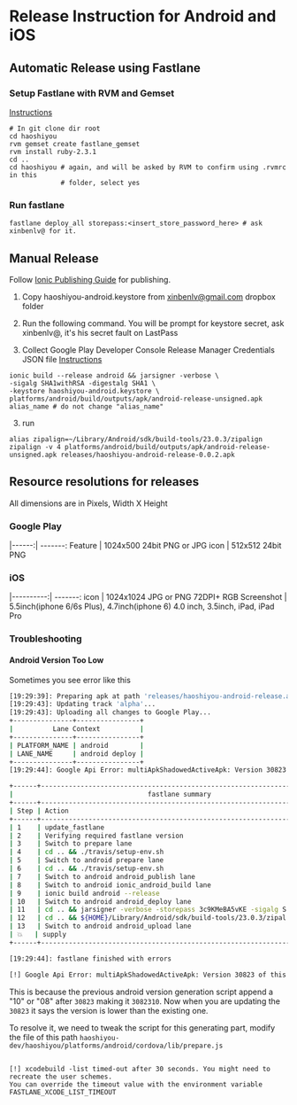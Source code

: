 # Release Instruction for Android and iOS

## Automatic Release using Fastlane
### Setup Fastlane with RVM and Gemset
[Instructions](https://coderwall.com/p/bvkgtw/easy-way-to-create-gemset-per-project-using-rvm)
```shell
# In git clone dir root 
cd haoshiyou
rvm gemset create fastlane_gemset
rvm install ruby-2.3.1
cd ..
cd haoshiyou # again, and will be asked by RVM to confirm using .rvmrc in this 
             # folder, select yes

```

### Run fastlane

```shell
fastlane deploy_all storepass:<insert_store_password_here> # ask xinbenlv@ for it. 
```

## Manual Release

Follow [Ionic Publishing Guide](http://ionicframework.com/docs/guide/publishing.html)
for publishing.

1. Copy haoshiyou-android.keystore from xinbenlv@gmail.com dropbox folder

2. Run the following command. You will be prompt for keystore secret, ask xinbenlv@, it's his
secret fault on LastPass
3. Collect Google Play Developer Console Release Manager Credentials JSON file
[Instructions](https://docs.fastlane.tools/getting-started/android/setup/#collect-your-google-credentials)

```
ionic build --release android && jarsigner -verbose \
-sigalg SHA1withRSA -digestalg SHA1 \
-keystore haoshiyou-android.keystore \
platforms/android/build/outputs/apk/android-release-unsigned.apk alias_name # do not change "alias_name"
```

3. run

```
alias zipalign=~/Library/Android/sdk/build-tools/23.0.3/zipalign
zipalign -v 4 platforms/android/build/outputs/apk/android-release-unsigned.apk releases/haoshiyou-android-release-0.0.2.apk
```

## Resource resolutions for releases

All dimensions are in Pixels, Width X Height

### Google Play

|------:| -------:
Feature | 1024x500 24bit PNG or JPG
icon    | 512x512 24bit PNG

### iOS

|----------:| -------:
icon        |  1024x1024 JPG or PNG 72DPI+ RGB 
Screenshot  |  5.5inch(iphone 6/6s Plus), 4.7inch(iphone 6) 4.0 inch, 3.5inch, iPad, iPad Pro

### Troubleshooting

#### Android Version Too Low
Sometimes you see error like this 
```bash
[19:29:39]: Preparing apk at path 'releases/haoshiyou-android-release.apk' for upload...
[19:29:43]: Updating track 'alpha'...
[19:29:43]: Uploading all changes to Google Play...
+---------------+----------------+
|          Lane Context          |
+---------------+----------------+
| PLATFORM_NAME | android        |
| LANE_NAME     | android deploy |
+---------------+----------------+
[19:29:44]: Google Api Error: multiApkShadowedActiveApk: Version 30823 of this app can not be downloaded by any devices as they will all receive APKs with higher version codes.

+------+---------------------------------------------------------------+-------------+
|                                  fastlane summary                                  |
+------+---------------------------------------------------------------+-------------+
| Step | Action                                                        | Time (in s) |
+------+---------------------------------------------------------------+-------------+
| 1    | update_fastlane                                               | 2           |
| 2    | Verifying required fastlane version                           | 0           |
| 3    | Switch to prepare lane                                        | 0           |
| 4    | cd .. && ./travis/setup-env.sh                                | 0           |
| 5    | Switch to android prepare lane                                | 0           |
| 6    | cd .. && ./travis/setup-env.sh                                | 0           |
| 7    | Switch to android android_publish lane                        | 0           |
| 8    | Switch to android ionic_android_build lane                    | 0           |
| 9    | ionic build android --release                                 | 40          |
| 10   | Switch to android android_deploy lane                         | 0           |
| 11   | cd .. && jarsigner -verbose -storepass 3c9KMeBA5vKE -sigalg S | 1           |
| 12   | cd .. && ${HOME}/Library/Android/sdk/build-tools/23.0.3/zipal | 0           |
| 13   | Switch to android android_upload lane                         | 0           |
| 💥   | supply                                                        | 6           |
+------+---------------------------------------------------------------+-------------+

[19:29:44]: fastlane finished with errors

[!] Google Api Error: multiApkShadowedActiveApk: Version 30823 of this app can not be downloaded by any devices as they will all receive APKs with higher version codes.

```

This is because the previous android version generation script append a "10" or "08" after
`30823` making it `3082310`. Now when you are updating the `30823` it says the version 
is lower than the existing one.

To resolve it, we need to tweak the script for this generating part, modify the file of this path
`haoshiyou-dev/haoshiyou/platforms/android/cordova/lib/prepare.js`


```javascript

```

```
[!] xcodebuild -list timed-out after 30 seconds. You might need to recreate the user schemes. 
You can override the timeout value with the environment variable 
FASTLANE_XCODE_LIST_TIMEOUT
```
